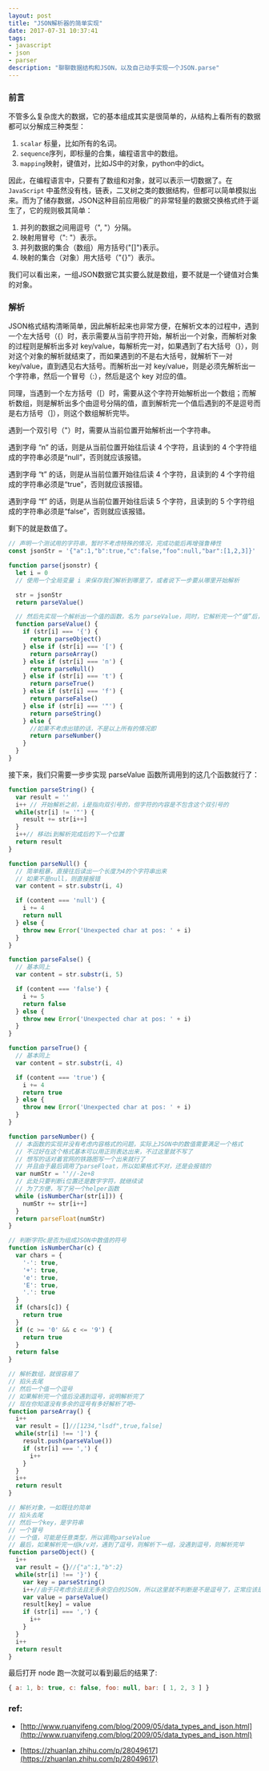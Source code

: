 ```yaml
---
layout: post
title: "JSON解析器的简单实现"
date: 2017-07-31 10:37:41
tags:
- javascript
- json
- parser
description: "聊聊数据结构和JSON，以及自己动手实现一个JSON.parse"
---
```


### 前言

不管多么复杂庞大的数据，它的基本组成其实是很简单的，从结构上看所有的数据都可以分解成三种类型：

1. `scalar` 标量，比如所有的名词。
2. `sequence`序列，即标量的合集，编程语言中的数组。
3. `mapping`映射，键值对，比如JS中的对象，python中的dict。

因此，在编程语言中，只要有了数组和对象，就可以表示一切数据了。在 `JavaScript` 中虽然没有栈，链表，二叉树之类的数据结构，但都可以简单模拟出来。而为了储存数据，JSON这种目前应用极广的非常轻量的数据交换格式终于诞生了，它的规则极其简单：

1. 并列的数据之间用逗号（", "）分隔。
2. 映射用冒号（": "）表示。
3. 并列数据的集合（数组）用方括号("[]")表示。
4. 映射的集合（对象）用大括号（"{}"）表示。

我们可以看出来，一组JSON数据它其实要么就是数组，要不就是一个键值对合集的对象。

### 解析

JSON格式结构清晰简单，因此解析起来也非常方便，在解析文本的过程中，遇到一个左大括号（{）时，表示需要从当前字符开始，解析出一个对象，而解析对象的过程则是解析出多对 key/value，每解析完一对，如果遇到了右大括号（}），则对这个对象的解析就结束了，而如果遇到的不是右大括号，就解析下一对 key/value，直到遇见右大括号。而解析出一对 key/value，则是必须先解析出一个字符串，然后一个冒号（:），然后是这个 key 对应的值。

同理，当遇到一个左方括号（[）时，需要从这个字符开始解析出一个数组；而解析数组，则是解析出多个由逗号分隔的值，直到解析完一个值后遇到的不是逗号而是右方括号（]），则这个数组解析完毕。

遇到一个双引号（"）时，需要从当前位置开始解析出一个字符串。

遇到字母 “n” 的话，则是从当前位置开始往后读 4 个字符，且读到的 4 个字符组成的字符串必须是“null”，否则就应该报错。

遇到字母 “t” 的话，则是从当前位置开始往后读 4 个字符，且读到的 4 个字符组成的字符串必须是“true”，否则就应该报错。

遇到字母 “f” 的话，则是从当前位置开始往后读 5 个字符，且读到的 5 个字符组成的字符串必须是“false”，否则就应该报错。

剩下的就是数值了。

```js
// 声明一个测试用的字符串，暂时不考虑特殊的情况，完成功能后再增强鲁棒性
const jsonStr = '{"a":1,"b":true,"c":false,"foo":null,"bar":[1,2,3]}'
```

```js
function parse(jsonstr) {
  let i = 0
  // 使用一个全局变量 i 来保存我们解析到哪里了，或者说下一步要从哪里开始解析

  str = jsonStr
  return parseValue()

  // 然后先实现一个解析出一个值的函数，名为 parseValue，同时，它解析完一个“值”后，会把 i 移动到下一个即将开始解析的位置，我们所有的函数都依赖这个变量i
  function parseValue() {
    if (str[i] === '{') {
      return parseObject()
    } else if (str[i] === '[') {
      return parseArray()
    } else if (str[i] === 'n') {
      return parseNull()
    } else if (str[i] === 't') {
      return parseTrue()
    } else if (str[i] === 'f') {
      return parseFalse()
    } else if (str[i] === '"') {
      return parseString()
    } else {
      //如果不考虑出错的话，不是以上所有的情况即
      return parseNumber()
    }
  }
}
```

接下来，我们只需要一步步实现 parseValue 函数所调用到的这几个函数就行了：

```js
function parseString() {
  var result = ''
  i++ // 开始解析之前，i是指向双引号的，但字符的内容是不包含这个双引号的
  while(str[i] != '"') {
    result += str[i++]
  }
  i++// 移动i到解析完成后的下一个位置
  return result
}

function parseNull() {
  // 简单粗暴，直接往后读出一个长度为4的个字符串出来
  // 如果不是null，则直接报错
  var content = str.substr(i, 4)

  if (content === 'null') {
    i += 4
    return null
  } else {
    throw new Error('Unexpected char at pos: ' + i)
  }
}

function parseFalse() {
  // 基本同上
  var content = str.substr(i, 5)

  if (content === 'false') {
    i += 5
    return false
  } else {
    throw new Error('Unexpected char at pos: ' + i)
  }
}

function parseTrue() {
  // 基本同上
  var content = str.substr(i, 4)

  if (content === 'true') {
    i += 4
    return true
  } else {
    throw new Error('Unexpected char at pos: ' + i)
  }
}

function parseNumber() {
  // 本函数的实现并没有考虑内容格式的问题，实际上JSON中的数值需要满足一个格式
  // 不过好在这个格式基本可以用正则表达出来，不过这里就不写了
  // 想写的话对着官网的铁路图写一个出来就行了
  // 并且由于最后调用了parseFloat，所以如果格式不对，还是会报错的
  var numStr = ''//-2e+8
  // 此处只要判断i位置还是数字字符，就继续读
  // 为了方便，写了另一个helper函数
  while (isNumberChar(str[i])) {
    numStr += str[i++]
  }
  return parseFloat(numStr)
}

// 判断字符c是否为组成JSON中数值的符号
function isNumberChar(c) {
  var chars = {
    '-': true,
    '+': true,
    'e': true,
    'E': true,
    '.': true
  }
  if (chars[c]) {
    return true
  }
  if (c >= '0' && c <= '9') {
    return true
  }
  return false
}

// 解析数组，就很容易了
// 掐头去尾
// 然后一个值一个逗号
// 如果解析完一个值后没遇到逗号，说明解析完了
// 现在你知道没有多余的逗号有多好解析了吧~
function parseArray() {
  i++
  var result = []//[1234,"lsdf",true,false]
  while(str[i] !== ']') {
    result.push(parseValue())
    if (str[i] === ',') {
      i++
    }
  }
  i++
  return result
}

// 解析对象，一如既往的简单
// 掐头去尾
// 然后一个key，是字符串
// 一个冒号
// 一个值，可能是任意类型，所以调用parseValue
// 最后，如果解析完一组k/v对，遇到了逗号，则解析下一组，没遇到逗号，则解析完毕
function parseObject() {
  i++
  var result = {}//{"a":1,"b":2}
  while(str[i] !== '}') {
    var key = parseString()
    i++//由于只考虑合法且无多余空白的JSON，所以这里就不判断是不是逗号了，正常应该是发现不是逗号就报错的
    var value = parseValue()
    result[key] = value
    if (str[i] === ',') {
      i++
    }
  }
  i++
  return result
}
```

最后打开 node 跑一次就可以看到最后的结果了:

```js
{ a: 1, b: true, c: false, foo: null, bar: [ 1, 2, 3 ] }
```

### ref:

- [http://www.ruanyifeng.com/blog/2009/05/data_types_and_json.html](http://www.ruanyifeng.com/blog/2009/05/data_types_and_json.html)

- [https://zhuanlan.zhihu.com/p/28049617](https://zhuanlan.zhihu.com/p/28049617)